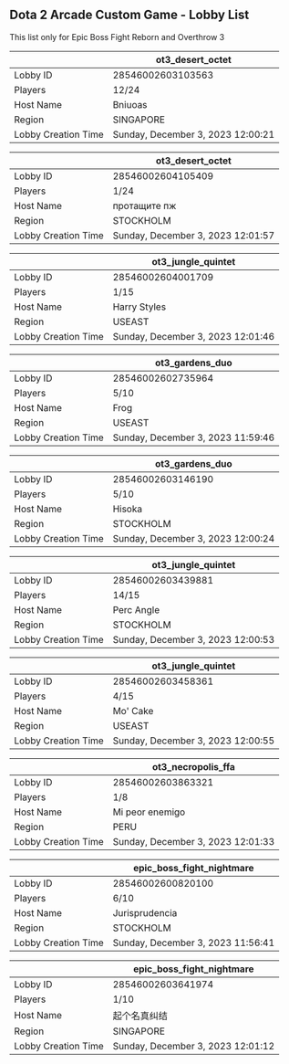 ## Dota 2 Arcade Custom Game - Lobby List

This list only for Epic Boss Fight Reborn and Overthrow 3

|  | ot3_desert_octet |
| ------ | ------ |
| Lobby ID | 28546002603103563 |
| Players | 12/24 |
| Host Name | Bniuoas |
| Region | SINGAPORE |
| Lobby Creation Time | Sunday, December 3, 2023 12:00:21 |


|  | ot3_desert_octet |
| ------ | ------ |
| Lobby ID | 28546002604105409 |
| Players | 1/24 |
| Host Name | протащите пж |
| Region | STOCKHOLM |
| Lobby Creation Time | Sunday, December 3, 2023 12:01:57 |


|  | ot3_jungle_quintet |
| ------ | ------ |
| Lobby ID | 28546002604001709 |
| Players | 1/15 |
| Host Name | Harry Styles |
| Region | USEAST |
| Lobby Creation Time | Sunday, December 3, 2023 12:01:46 |


|  | ot3_gardens_duo |
| ------ | ------ |
| Lobby ID | 28546002602735964 |
| Players | 5/10 |
| Host Name | Frog |
| Region | USEAST |
| Lobby Creation Time | Sunday, December 3, 2023 11:59:46 |


|  | ot3_gardens_duo |
| ------ | ------ |
| Lobby ID | 28546002603146190 |
| Players | 5/10 |
| Host Name | Hisoka |
| Region | STOCKHOLM |
| Lobby Creation Time | Sunday, December 3, 2023 12:00:24 |


|  | ot3_jungle_quintet |
| ------ | ------ |
| Lobby ID | 28546002603439881 |
| Players | 14/15 |
| Host Name | Perc Angle |
| Region | STOCKHOLM |
| Lobby Creation Time | Sunday, December 3, 2023 12:00:53 |


|  | ot3_jungle_quintet |
| ------ | ------ |
| Lobby ID | 28546002603458361 |
| Players | 4/15 |
| Host Name | Mo' Cake |
| Region | USEAST |
| Lobby Creation Time | Sunday, December 3, 2023 12:00:55 |


|  | ot3_necropolis_ffa |
| ------ | ------ |
| Lobby ID | 28546002603863321 |
| Players | 1/8 |
| Host Name | Mi peor enemigo |
| Region | PERU |
| Lobby Creation Time | Sunday, December 3, 2023 12:01:33 |


|  | epic_boss_fight_nightmare |
| ------ | ------ |
| Lobby ID | 28546002600820100 |
| Players | 6/10 |
| Host Name | Jurisprudencia |
| Region | STOCKHOLM |
| Lobby Creation Time | Sunday, December 3, 2023 11:56:41 |


|  | epic_boss_fight_nightmare |
| ------ | ------ |
| Lobby ID | 28546002603641974 |
| Players | 1/10 |
| Host Name | 起个名真纠结 |
| Region | SINGAPORE |
| Lobby Creation Time | Sunday, December 3, 2023 12:01:12 |


